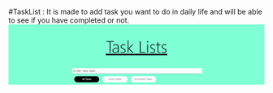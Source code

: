  #TaskList : 
 It is made to add task you want to do in daily life and will be able to see if you have completed or not.
 ![alt text](https://github.com/ShivamGuj/TaskList/blob/master/Screenshot%202023-06-02%20150153.png)
